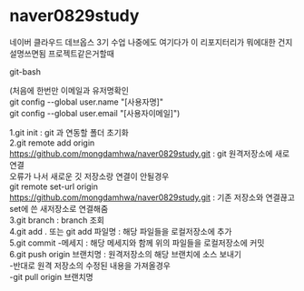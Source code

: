 # naver0829study
네이버 클라우드 데브옵스 3기 수업
나중에도 여기다가 이 리포지터리가 뭐에대한 건지 설명쓰면됨 프로젝트같은거할때


git-bash  

(처음에 한번만 이메일과 유저명확인  
git config --global user.name "[사용자명]"  
git config --global user.email "[사용자이메일]")  

1.git init : git 과 연동할 폴더 초기화  
2.git remote add origin https://github.com/mongdamhwa/naver0829study.git : git 원격저장소에 새로 연결  
 오류가 나서 새로운 깃 저장소랑 연결이 안될경우  
 git remote set-url origin https://github.com/mongdamhwa/naver0829study.git : 기존 저장소와 연결끊고 set에 쓴 새저장소로 연결해줌  
3.git branch : branch 조회  
4.git add . 또는 git add 파일명 : 해당 파일들을 로컬저장소에 추가  
5.git commit -메세지 : 해당 메세지와 함께 위의 파일들을 로컬저장소에 커밋  
6.git push origin 브랜치명 : 원격저장소의 해당 브랜치에 소스 보내기  
  -반대로 원격 저장소의 수정된 내용을 가져올경우  
  -git pull origin 브랜치명

